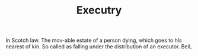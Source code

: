 ---
title: Executry
letter: E
permalink: "/definitions/bld-executry.html"
body: In Scotch law. The mov-able estate of a person dying, which goes to hls nearest
  of kin. So called as falling under the distribution of an executor. BelL
published_at: '2018-07-07'
source: Black's Law Dictionary 2nd Ed (1910)
layout: post
---